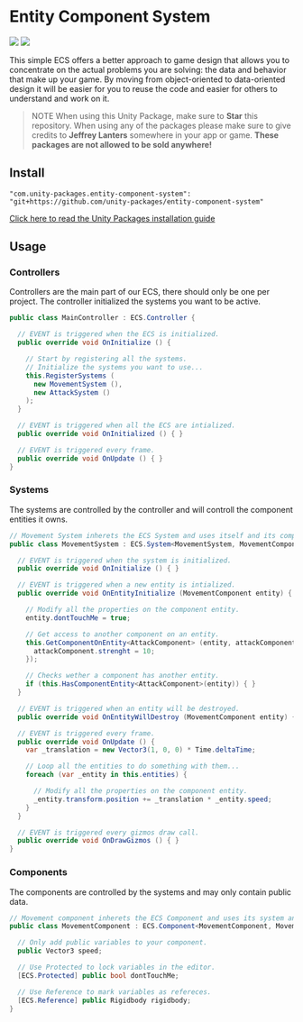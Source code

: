 # Entity Component System

![](https://img.shields.io/badge/dependencies-unity--packages-%233bc6d8.svg) ![](https://img.shields.io/badge/license-MIT-%23ecc531.svg)

This simple ECS offers a better approach to game design that allows you to concentrate on the actual problems you are solving: the data and behavior that make up your game. By moving from object-oriented to data-oriented design it will be easier for you to reuse the code and easier for others to understand and work on it.

> NOTE When using this Unity Package, make sure to **Star** this repository. When using any of the packages please make sure to give credits to **Jeffrey Lanters** somewhere in your app or game. **These packages are not allowed to be sold anywhere!**

## Install

```
"com.unity-packages.entity-component-system": "git+https://github.com/unity-packages/entity-component-system"
```

[Click here to read the Unity Packages installation guide](https://github.com/unity-packages/installation)

## Usage

### Controllers

Controllers are the main part of our ECS, there should only be one per project. The controller initialized the systems you want to be active.

```cs
public class MainController : ECS.Controller {

  // EVENT is triggered when the ECS is initialized.
  public override void OnInitialize () {

    // Start by registering all the systems.
    // Initialize the systems you want to use...
    this.RegisterSystems (
      new MovementSystem (),
      new AttackSystem ()
    );
  }

  // EVENT is triggered when all the ECS are intialized.
  public override void OnInitialized () { }

  // EVENT is triggered every frame.
  public override void OnUpdate () { }
}
```

### Systems

The systems are controlled by the controller and will controll the component entities it owns.

```cs
// Movement System inherets the ECS System and uses itself and its component as generics.
public class MovementSystem : ECS.System<MovementSystem, MovementComponent> {

  // EVENT is triggered when the system is initialized.
  public override void OnInitialize () { }

  // EVENT is triggered when a new entity is intialized.
  public override void OnEntityInitialize (MovementComponent entity) {

    // Modify all the properties on the component entity.
    entity.dontTouchMe = true;

    // Get access to another component on an entity.
    this.GetComponentOnEntity<AttackComponent> (entity, attackComponent => {
      attackComponent.strenght = 10;
    });

    // Checks wether a component has another entity.
    if (this.HasComponentEntity<AttackComponent>(entity)) { }
  }

  // EVENT is triggered when an entity will be destroyed.
  public override void OnEntityWillDestroy (MovementComponent entity) { }

  // EVENT is triggered every frame.
  public override void OnUpdate () {
    var _translation = new Vector3(1, 0, 0) * Time.deltaTime;

    // Loop all the entities to do something with them...
    foreach (var _entity in this.entities) {

      // Modify all the properties on the component entity.
      _entity.transform.position += _translation * _entity.speed;
    }
  }

  // EVENT is triggered every gizmos draw call.
  public override void OnDrawGizmos () { }
}
```

### Components

The components are controlled by the systems and may only contain public data.

```cs
// Movement component inherets the ECS Component and uses its system and itself as generics.
public class MovementComponent : ECS.Component<MovementComponent, MovementSystem> {

  // Only add public variables to your component.
  public Vector3 speed;

  // Use Protected to lock variables in the editor.
  [ECS.Protected] public bool dontTouchMe;

  // Use Reference to mark variables as refereces.
  [ECS.Reference] public Rigidbody rigidbody;
}
```
